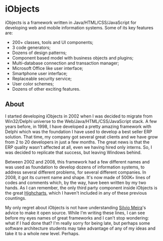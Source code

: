 # iObjects
iObjects is a framework written in Java/HTML/CSS/JavaScript for developing web and mobile information systems. Some of its key features are: 
- 200+ classes, tools and UI components; 
- 3 code generators; 
- Dozens of design patterns; 
- Component based model with business objects and plugins; 
- Multi-database connection and transaction manager; 
- Microsoft Office like user interface; 
- Smartphone user interface; 
- Replaceable security service; 
- User color schemes; 
- Dozens of other exciting features.

## About
I started developing iObjects in 2002 when I was decided to migrate from Win32/Delphi universe to the Web/Java/HTML/CSS/JavaScript stack. A few years before, in 1998, I have developed a pretty amazing framework with Delphi which was the foundation I have used to develop a best seller ERP solution. That time, my company got several great clients and we have grow from 2 to 20 developers in just a few months. The great news is that the ERP quality wasn't affected at all, even we having hired only interns. So, I was decided to replicate that success, but leaving Windows behind. 

Between 2002 and 2008, this framework had a few different names and was used as foundation to develop dozens of information systems, to address several different problems, for several different companies. In 2008, it got its current name and shape. It's now made of 500K+ lines of codes and comments which, by the way, have been written by my two hands. As I can remember, the only third party component inside iObjects is the great [Highcharts](http://highcharts.com), which I haven't included in any of these previous countings.

My only regret about iObjects is not have understanding [Silvio Meira](https://twitter.com/srlm)'s advice to make it open source. While I'm writing these lines, I can see before my eyes names of great frameworks and I can't stop wondering: what if I had done that? I'm really sorry for being late, but perhaps some software architecture students may take advantage of any of my ideas and take it to a whole new level. Perhaps.
